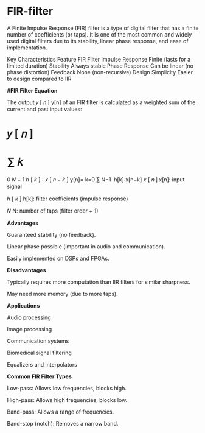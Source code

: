 # FIR-filter

A Finite Impulse Response (FIR) filter is a type of digital filter that has a finite number of coefficients (or taps). It is one of the most common and widely used digital filters due to its stability, linear phase response, and ease of implementation.

Key Characteristics
Feature	FIR Filter
Impulse Response	Finite (lasts for a limited duration)
Stability	Always stable
Phase Response	Can be linear (no phase distortion)
Feedback	None (non-recursive)
Design Simplicity	Easier to design compared to IIR

****#FIR Filter Equation****

The output 
𝑦
[
𝑛
]
y[n] of an FIR filter is calculated as a weighted sum of the current and past input values:

𝑦
[
𝑛
]
=
∑
𝑘
=
0
𝑁
−
1
ℎ
[
𝑘
]
⋅
𝑥
[
𝑛
−
𝑘
]
y[n]= 
k=0
∑
N−1
​
 h[k]⋅x[n−k]
𝑥
[
𝑛
]
x[n]: input signal

ℎ
[
𝑘
]
h[k]: filter coefficients (impulse response)

𝑁
N: number of taps (filter order + 1)


**Advantages**


Guaranteed stability (no feedback).

Linear phase possible (important in audio and communication).

Easily implemented on DSPs and FPGAs.


**Disadvantages**


Typically requires more computation than IIR filters for similar sharpness.

May need more memory (due to more taps).

**Applications**


Audio processing

Image processing

Communication systems

Biomedical signal filtering

Equalizers and interpolators


****Common FIR Filter Types****


Low-pass: Allows low frequencies, blocks high.

High-pass: Allows high frequencies, blocks low.

Band-pass: Allows a range of frequencies.

Band-stop (notch): Removes a narrow band.
